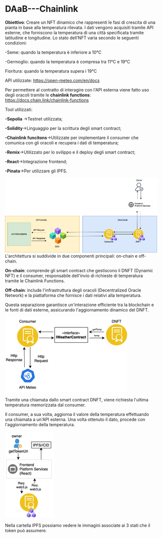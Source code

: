 # DAaB---Chainlink
**Obiettivo**: Creare un NFT dinamico che rappresenti le fasi di crescita di una pianta in base alla temperatura rilevata. I dati vengono acquisiti tramite API esterne, che forniscono la temperatura di una città specificata tramite latitudine e longitudine. Lo stato dell’NFT varia secondo le seguenti condizioni:

-Seme: quando la temperatura è inferiore a 10°C

-Germoglio: quando la temperatura è compresa tra 11°C e 19°C

Fioritura: quando la temperatura supera i 19°C


API utilizzate: https://open-meteo.com/en/docs


Per permettere al contratto di interagire con l'API esterna viene fatto uso degli oracoli tramite le **chainlink functions**: https://docs.chain.link/chainlink-functions

Tool utilizzati:


**-Sepolia** ->Testnet utilizzata;


**-Solidity**->Linguaggio per la scrittura degli smart contract;


**-Chainlink funcitons**->Utilizzate per implementare il consumer che comunica con gli oracoli e recupera i dati di temperatura;


**-Remix**->Utilizzato per lo svilippo e il deploy degli smart contract;


**-React**->Integrazione frontend;


**-Pinata**->Per utilizzare gli IPFS.




![alt text](https://github.com/Matteodeieso/Progetto---DAaB/blob/main/architectureV2.png)
L'architettura si suddivide in due componenti principali: on-chain e off-chain.


**On-chain**: comprende gli smart contract che gestiscono il DNFT (Dynamic NFT) e il consumer, responsabile dell'invio di richieste di temperatura tramite le Chainlink Functions.


**Off-chain**: include l'infrastruttura degli oracoli (Decentralized Oracle Network) e la piattaforma che fornisce i dati relativi alla temperatura.


Questa separazione garantisce un'interazione efficiente tra la blockchain e le fonti di dati esterne, assicurando l'aggiornamento dinamico del DNFT.



![alt text](https://github.com/Matteodeieso/Progetto---DAaB/blob/main/function.png)


Tramite una chiamata dallo smart contract DNFT, viene richiesta l'ultima temperatura memorizzata dal consumer.


Il consumer, a sua volta, aggiorna il valore della temperatura effettuando una chiamata a un'API esterna. Una volta ottenuto il dato, procede con l'aggiornamento della temperatura.


![alt text](https://github.com/Matteodeieso/Progetto---DAaB/blob/main/reqTokenUri.png)


Nella cartella IPFS possiamo vedere le immagini associate ai 3 stati che il token può assumere.
